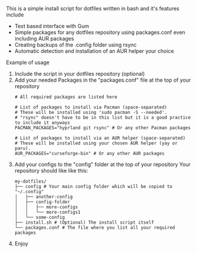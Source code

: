 ﻿This is a simple install script for dotfiles written in bash and it's features include

 - Text based interface with Gum
 - Simple packages for any dotfiles repository using packages.conf even including AUR packages
 - Creating backups of the .config folder using rsync
 - Automatic detection and installation of an AUR helper your choice
 
 Example of usage
 
 1. Include the script in your dotfiles repository (optional)
 2. Add your needed Packages in the "packages.conf" file at the top of your repository
	 ```
	# All required packages are listed here
	
	# List of packages to install via Pacman (space-separated)
	# These will be installed using 'sudo pacman -S --needed'.
	# "rsync" doesn't have to be in this list but it is a good practice to include it anyways
	PACMAN_PACKAGES="hyprland git rsync" # Or any other Pacman packages

	# List of packages to install via an AUR helper (space-separated)
	# These will be installed using your chosen AUR helper (yay or paru).
	AUR_PACKAGES="curseforge-bin" # Or any other AUR packages
	```
3. Add your configs to the "config" folder at the top of your repository
	Your repository should like like this:
	```
	my-dotfiles/
	├── config # Your main config folder which will be copied to "~/.config"
	│   ├── another-config
	│   ├── config-folder
	│   │   ├── more-configs
	│   │   └── more-configs1
	│   └── some-config
	├── install.sh # (Optional) The install script itself
	└── packages.conf # The file where you list all your required packages
	``` 
4. Enjoy




 

 
